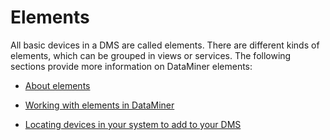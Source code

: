 # Elements

All basic devices in a DMS are called elements. There are different kinds of elements, which can be grouped in views or services. The following sections provide more information on DataMiner elements:

- [About elements](About_elements.md)

- [Working with elements in DataMiner](Working_with_elements_in_DataMiner.md)

- [Locating devices in your system to add to your DMS](Locating_devices_in_your_system_to_add_to_your_DMS.md)
